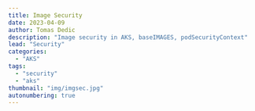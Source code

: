 ```yaml
---
title: Image Security
date: 2023-04-09
author: Tomas Dedic
description: "Image security in AKS, baseIMAGES, podSecurityContext"
lead: "Security"
categories:
  - "AKS"
tags:
  - "security"
  - "aks"
thumbnail: "img/imgsec.jpg"
autonumbering: true
---
```


